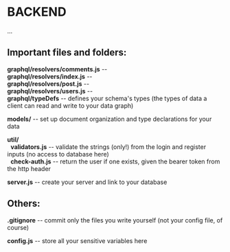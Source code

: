# BACKEND

...


## Important files and folders:

**graphql/resolvers/comments.js** -- \
**graphql/resolvers/index.js** -- \
**graphql/resolvers/post.js** -- \
**graphql/resolvers/users.js** -- \
**graphql/typeDefs** -- defines your schema's types (the types of data a client can read and write to your data graph)

**models/** -- set up document organization and type declarations for your data

**util/**\
&nbsp; **validators.js** -- validate the strings (only!) from the login and register inputs (no access to database here)\
&nbsp; **check-auth.js** -- return the user if one exists, given the bearer token from the http header

**server.js** -- create your server and link to your database


## Others:

**.gitignore** -- commit only the files you write yourself (not your config file, of course)

**config.js** -- store all your sensitive variables here